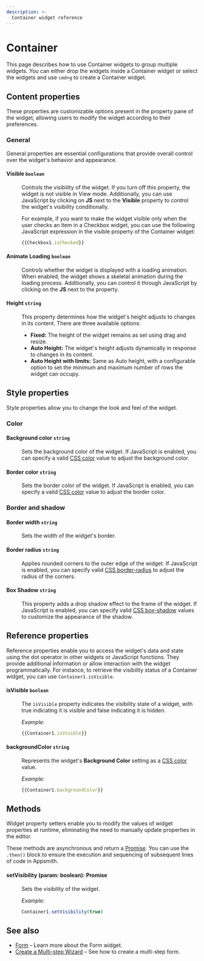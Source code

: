 ```yaml
---
description: >-
  Container widget reference
---
```


# Container

This page describes how to use Container widgets to group multiple widgets. You can either drop the widgets inside a Container widget or select the widgets and use `cmd+g` to create a Container widget.

## Content properties

These properties are customizable options present in the property pane of the widget, allowing users to modify the widget according to their preferences.

### General

General properties are essential configurations that provide overall control over the widget's behavior and appearance. 


#### Visible `boolean`

<dd>

Controls the visibility of the widget. If you turn off this property, the widget is not visible in View mode. Additionally, you can use JavaScript by clicking on **JS** next to the **Visible** property to control the widget's visibility conditionally.

For example, if you want to make the widget visible only when the user checks an item in a Checkbox widget, you can use the following JavaScript expression in the visible property of the Container widget:

```js
{{Checkbox1.isChecked}}
```

</dd>

#### Animate Loading `boolean`

<dd>

Controls whether the widget is displayed with a loading animation. When enabled, the widget shows a skeletal animation during the loading process. Additionally, you can control it through JavaScript by clicking on the **JS** next to the property.

</dd>

#### Height `string`

<dd>

This property determines how the widget's height adjusts to changes in its content. There are three available options:

- **Fixed:** The height of the widget remains as set using drag and resize.
- **Auto Height:** The widget's height adjusts dynamically in response to changes in its content.
- **Auto Height with limits:** Same as Auto height, with a configurable option to set the minimum and maximum number of rows the widget can occupy.

</dd>

## Style properties

Style properties allow you to change the look and feel of the widget.

### Color

#### Background color `string`

<dd>

Sets the background color of the widget. If JavaScript is enabled, you can specify a valid [CSS color](https://developer.mozilla.org/en-US/docs/Web/CSS/color) value to adjust the background color.

</dd>

#### Border color `string`

<dd>

Sets the border color of the widget. If JavaScript is enabled, you can specify a valid [CSS color](https://developer.mozilla.org/en-US/docs/Web/CSS/color) value to adjust the border color.

</dd>

### Border and shadow

#### Border width `string`

<dd>

Sets the width of the widget's border.

</dd>

#### Border radius `string`

<dd>

Applies rounded corners to the outer edge of the widget. If JavaScript is enabled, you can specify valid [CSS border-radius](https://developer.mozilla.org/en-US/docs/Web/CSS/border-radius) to adjust the radius of the corners.

</dd>

#### Box Shadow `string`
 
<dd>

This property adds a drop shadow effect to the frame of the widget. If JavaScript is enabled, you can specify valid [CSS box-shadow](https://developer.mozilla.org/en-US/docs/Web/CSS/box-shadow) values to customize the appearance of the shadow.

</dd>

## Reference properties

Reference properties enable you to access the widget's data and state using the dot operator in other widgets or JavaScript functions. They provide additional information or allow interaction with the widget programmatically. For instance, to retrieve the visibility status of a Container widget, you can use `Container1.isVisible`.

#### isVisible `boolean`

<dd>

The `isVisible` property indicates the visibility state of a widget, with true indicating it is visible and false indicating it is hidden.

*Example:*
```js
{{Container1.isVisible}}
```

</dd>

#### backgroundColor `string`

<dd>

Represents the widget's **Background Color** setting as a [CSS color](https://developer.mozilla.org/en-US/docs/Web/CSS/color) value.

*Example:*

```js
{{Container1.backgroundColor}}
```

</dd>

## Methods

Widget property setters enable you to modify the values of widget properties at runtime, eliminating the need to manually update properties in the editor.

These methods are asynchronous and return a [Promise](/core-concepts/writing-code/javascript-promises#using-promises-in-appsmith). You can use the `.then()` block to ensure the execution and sequencing of subsequent lines of code in Appsmith.


#### setVisibility (param: boolean): Promise

<dd>

Sets the visibility of the widget.

*Example*:

```js
Container1.setVisibility(true)
```

</dd>

## See also

- [Form](/reference/widgets/form) – Learn more about the Form widget.
- [Create a Multi-step Wizard](/build-apps/how-to-guides/Multi-step-Form-or-Wizard-Using-Tabs) – See how to create a multi-step form.

